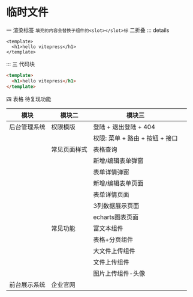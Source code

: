 
# 临时文件
一 渲染标签
`填充的内容会替换子组件的<slot></slot>标`
二折叠
::: details

```vue
<template>
  <h1>hello vitepress</h1>
</template>
```

:::
三 代码块
```html
<template>
  <h1>hello vitepress</h1>
</template>
```
四 表格
待复现功能

| 模块 | 模块二 | 模块三 | |   
| --- | --- | --- | --- |
| 后台管理系统 | 权限模版 | 登陆 + 退出登陆 + 404|
|  |  | 权限: 菜单 + 路由 + 按钮 + 接口 |
| | 常见页面样式 | 表格查询 |
| | | 新增/编辑表单弹窗 |
| | | 表单详情弹窗 |
| | | 新增/编辑表单页面 |
| | | 表单详情页面 |
| | | 3列数据展示页面 |
| | | echarts图表页面 |
| | 常见功能 | 富文本组件 |
| | | 表格+分页组件 |
| | | 大文件上传组件 |
| | | 文件上传组件 |
| | | 图片上传组件-头像 |
| 前台展示系统 | 企业官网 |  |
